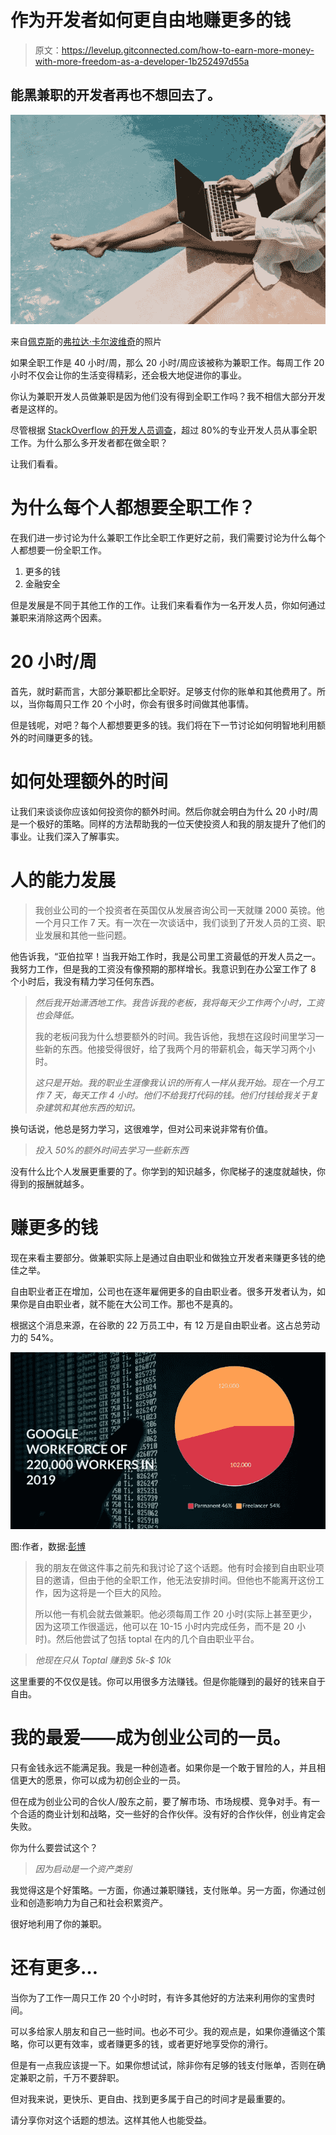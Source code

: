 # 作为开发者如何更自由地赚更多的钱

> 原文：<https://levelup.gitconnected.com/how-to-earn-more-money-with-more-freedom-as-a-developer-1b252497d55a>

## 能黑兼职的开发者再也不想回去了。

![](img/ee712e37fab517fc995fc7219e00af3f.png)

来自[佩克斯](https://www.pexels.com/photo/woman-sitting-on-poolside-using-laptop-7903142/?utm_content=attributionCopyText&utm_medium=referral&utm_source=pexels)的[弗拉达·卡尔波维奇](https://www.pexels.com/@vlada-karpovich?utm_content=attributionCopyText&utm_medium=referral&utm_source=pexels)的照片

如果全职工作是 40 小时/周，那么 20 小时/周应该被称为兼职工作。每周工作 20 小时不仅会让你的生活变得精彩，还会极大地促进你的事业。

你认为兼职开发人员做兼职是因为他们没有得到全职工作吗？我不相信大部分开发者是这样的。

尽管根据 [StackOverflow 的开发人员调查](https://insights.stackoverflow.com/survey/2021)，超过 80%的专业开发人员从事全职工作。为什么那么多开发者都在做全职？

让我们看看。

# 为什么每个人都想要全职工作？

在我们进一步讨论为什么兼职工作比全职工作更好之前，我们需要讨论为什么每个人都想要一份全职工作。

1.  更多的钱
2.  金融安全

但是发展是不同于其他工作的工作。让我们来看看作为一名开发人员，你如何通过兼职来消除这两个因素。

# 20 小时/周

首先，就时薪而言，大部分兼职都比全职好。足够支付你的账单和其他费用了。所以，当你每周只工作 20 个小时，你会有很多时间做其他事情。

但是钱呢，对吧？每个人都想要更多的钱。我们将在下一节讨论如何明智地利用额外的时间赚更多的钱。

# 如何处理额外的时间

让我们来谈谈你应该如何投资你的额外时间。然后你就会明白为什么 20 小时/周是一个极好的策略。同样的方法帮助我的一位天使投资人和我的朋友提升了他们的事业。让我们深入了解事实。

# 人的能力发展

> 我创业公司的一个投资者在英国仅从发展咨询公司一天就赚 2000 英镑。他一个月只工作 7 天。有一次在一次谈话中，我们谈到了开发人员的工资、职业发展和其他一些问题。

他告诉我，“亚伯拉罕！当我开始工作时，我是公司里工资最低的开发人员之一。我努力工作，但是我的工资没有像预期的那样增长。我意识到在办公室工作了 8 个小时后，我没有精力学习任何东西。

> *然后我开始潇洒地工作。我告诉我的老板，我将每天少工作两个小时，工资也会降低。*
> 
> 我的老板问我为什么想要额外的时间。我告诉他，我想在这段时间里学习一些新的东西。他接受得很好，给了我两个月的带薪机会，每天学习两个小时。
> 
> *这只是开始。我的职业生涯像我认识的所有人一样从我开始。现在一个月工作 7 天，每天工作 4 小时。他们不给我打代码的钱。他们付钱给我关于复杂建筑和其他东西的知识。*

换句话说，他总是努力学习，这很难学，但对公司来说非常有价值。

> *投入 50%的额外时间去学习一些新东西*

没有什么比个人发展更重要的了。你学到的知识越多，你爬梯子的速度就越快，你得到的报酬就越多。

# 赚更多的钱

现在来看主要部分。做兼职实际上是通过自由职业和做独立开发者来赚更多钱的绝佳之举。

自由职业者正在增加，公司也在逐年雇佣更多的自由职业者。很多开发者认为，如果你是自由职业者，就不能在大公司工作。那也不是真的。

根据这个消息来源，在谷歌的 22 万员工中，有 12 万是自由职业者。这占总劳动力的 54%。

![](img/251d7597f9e285152d07ffed8b5acd83.png)

图:作者，数据:[彭博](https://flexiple.com/freelance/freelance-statistics-and-trends-2020/)

> 我的朋友在做这件事之前先和我讨论了这个话题。他有时会接到自由职业项目的邀请，但由于他的全职工作，他无法安排时间。但他也不能离开这份工作，因为这将是一个巨大的风险。
> 
> 所以他一有机会就去做兼职。他必须每周工作 20 小时(实际上甚至更少，因为这项工作很遥远，他可以在 10-15 小时内完成任务，而不是 20 小时)。然后他尝试了包括 toptal 在内的几个自由职业平台。

> *他现在只从 Toptal 赚到$ 5k-$ 10k*

这里重要的不仅仅是钱。你可以用很多方法赚钱。但是你能赚到的最好的钱来自于自由。

# 我的最爱——成为创业公司的一员。

只有金钱永远不能满足我。我是一种创造者。如果你是一个敢于冒险的人，并且相信更大的愿景，你可以成为初创企业的一员。

但在成为创业公司的合伙人/股东之前，要了解市场、市场规模、竞争对手。有一个合适的商业计划和战略，交一些好的合作伙伴。没有好的合作伙伴，创业肯定会失败。

你为什么要尝试这个？

> *因为启动是一个资产类别*

我觉得这是个好策略。一方面，你通过兼职赚钱，支付账单。另一方面，你通过创业和创造影响力为自己和社会积累资产。

很好地利用了你的兼职。

# 还有更多…

当你为了工作一周只工作 20 个小时时，有许多其他好的方法来利用你的宝贵时间。

可以多给家人朋友和自己一些时间。也必不可少。我的观点是，如果你遵循这个策略，你可以更有效率，或者赚更多的钱，或者更好地享受你的滑行。

但是有一点我应该提一下。如果你想试试，除非你有足够的钱支付账单，否则在确定兼职之前，千万不要辞职。

但对我来说，更快乐、更自由、找到更多属于自己的时间才是最重要的。

请分享你对这个话题的想法。这样其他人也能受益。